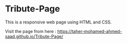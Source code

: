 # Tribute-Page

This is a responsive web page using HTML and CSS.

Visit the page from here : https://taher-mohamed-ahmed-saad.github.io/Tribute-Page/ 
